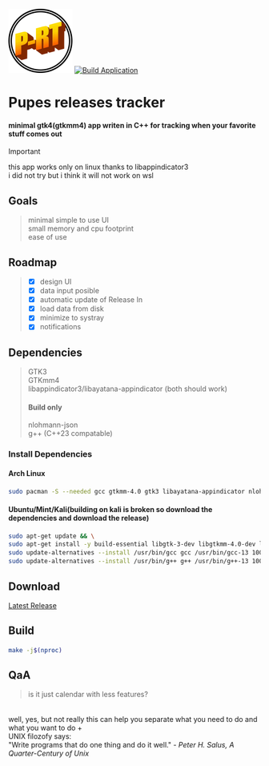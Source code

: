 <img src="https://github.com/PoliEcho/pupes_releases_tracker/raw/refs/heads/master/resources/img/icon.svg" alt="Project logo" width="128"></img> [![Build Application](https://github.com/PoliEcho/pupes_releases_tracker/actions/workflows/build.yml/badge.svg)](https://github.com/PoliEcho/pupes_releases_tracker/actions/workflows/build.yml)
# Pupes releases tracker
#### minimal gtk4(gtkmm4) app writen in C++ for tracking when your favorite stuff comes out  
> [!IMPORTANT]  
> this app works only on linux thanks to libappindicator3  
> i did not try but i think it will not work on wsl  

## Goals
> minimal simple to use UI  
> small memory and cpu footprint  
> ease of use  
## Roadmap
> - [x] design UI   
> - [x] data input posible   
> - [x] automatic update of Release In  
> - [x] load data from disk   
> - [x] minimize to systray   
> - [x] notifications   


## Dependencies  
> GTK3  
> GTKmm4  
> libappindicator3/libayatana-appindicator (both should work)
> #### Build only  
> nlohmann-json  
> g++ (C++23 compatable)

### Install Dependencies  
#### Arch Linux  
```Bash
sudo pacman -S --needed gcc gtkmm-4.0 gtk3 libayatana-appindicator nlohmann-json
```
#### Ubuntu/Mint/Kali(building on kali is broken so download the dependencies and download the release)     
```Bash
sudo apt-get update && \
sudo apt-get install -y build-essential libgtk-3-dev libgtkmm-4.0-dev libayatana-appindicator3-dev nlohmann-json3-dev gcc-13 g++-13 && \
sudo update-alternatives --install /usr/bin/gcc gcc /usr/bin/gcc-13 100 && \
sudo update-alternatives --install /usr/bin/g++ g++ /usr/bin/g++-13 100
```

## Download
[Latest Release](https://github.com/PoliEcho/pupes_releases_tracker/releases)    
## Build  
```Bash
make -j$(nproc)
```

## QaA
> is it just calendar with less features?
######       
well, yes, but not really this can help you separate what you need to do and what you want to do +  
UNIX filozofy says:   
"Write programs that do one thing and do it well." - <cite>Peter H. Salus, A Quarter-Century of Unix</cite>   
